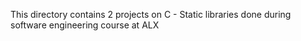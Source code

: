 This directory contains 2 projects on C - Static libraries done during software engineering course at ALX
